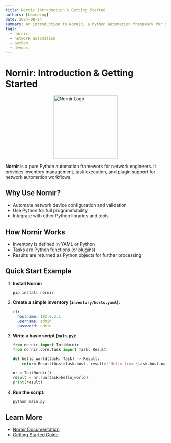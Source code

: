 ```yaml
---
title: Nornir Introduction & Getting Started
authors: [bsmeding]
date: 2024-08-24
summary: An introduction to Nornir, a Python automation framework for network engineers, with a quick start example.
tags:
  - nornir
  - network automation
  - python
  - devops
---
```


# Nornir: Introduction & Getting Started

<img src="https://nornir.readthedocs.io/en/latest/_images/nornir_logo_02.jpg" alt="Nornir Logo" width="200" style="display: block; margin: 0 auto;">

**Nornir** is a pure Python automation framework for network engineers. It provides inventory management, task execution, and plugin support for network automation workflows.
<!-- more -->

## Why Use Nornir?
- Automate network device configuration and validation
- Use Python for full programmability
- Integrate with other Python libraries and tools

## How Nornir Works
- Inventory is defined in YAML or Python
- Tasks are Python functions (or plugins)
- Results are returned as Python objects for further processing

## Quick Start Example
1. **Install Nornir:**
   ```bash
   pip install nornir
   ```
2. **Create a simple inventory (`inventory/hosts.yaml`):**
   ```yaml
   r1:
     hostname: 192.0.2.1
     username: admin
     password: admin
   ```
3. **Write a basic script (`main.py`):**
   ```python
   from nornir import InitNornir
   from nornir.core.task import Task, Result

   def hello_world(task: Task) -> Result:
       return Result(host=task.host, result=f"Hello from {task.host.name}")

   nr = InitNornir()
   result = nr.run(task=hello_world)
   print(result)
   ```
4. **Run the script:**
   ```bash
   python main.py
   ```

## Learn More
- [Nornir Documentation](https://nornir.readthedocs.io/)
- [Getting Started Guide](https://nornir.readthedocs.io/en/latest/tutorials/getting_started.html) 